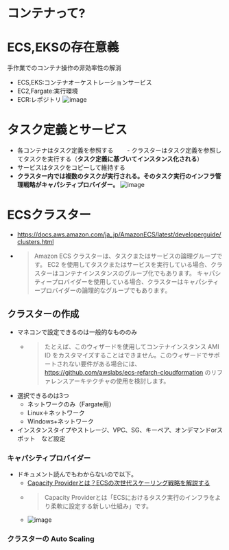 # コンテナって?

# ECS,EKSの存在意義
手作業でのコンテナ操作の非効率性の解消
- ECS,EKS:コンテナオーケストレーションサービス
- EC2,Fargate:実行環境
- ECR:レポジトリ
![image](https://user-images.githubusercontent.com/60077121/100527891-52863e00-321a-11eb-90fe-d301ebb06105.png)

# タスク定義とサービス
- 各コンテナはタスク定義を参照する
　　- クラスターはタスク定義を参照してタスクを実行する（**タスク定義に基づいてインスタンス化される**）
- サービスはタスクをコピーして維持する
- **クラスター内では複数のタスクが実行される。そのタスク実行のインフラ管理戦略がキャパシティプロバイダー。**
![image](https://user-images.githubusercontent.com/60077121/100529951-9fc0da80-322f-11eb-9673-11d073402a32.png)


# ECSクラスター
- https://docs.aws.amazon.com/ja_jp/AmazonECS/latest/developerguide/clusters.html
- >Amazon ECS クラスターは、タスクまたはサービスの論理グループです。 EC2 を使用してタスクまたはサービスを実行している場合、クラスターはコンテナインスタンスのグループ化でもあります。 キャパシティープロバイダーを使用している場合、クラスターはキャパシティープロバイダーの論理的なグループでもあります。

## クラスターの作成
- マネコンで設定できるのは一般的なもののみ
  - >たとえば、このウィザードを使用してコンテナインスタンス AMI ID をカスタマイズすることはできません。このウィザードでサポートされない要件がある場合には、https://github.com/awslabs/ecs-refarch-cloudformation のリファレンスアーキテクチャの使用を検討します。
- 選択できるのは3つ
  - ネットワークのみ（Fargate用）
  - Linux＋ネットワーク
  - Windows+ネットワーク
- インスタンスタイプやストレージ、VPC、SG、キーペア、オンデマンドorスポット　など設定

### キャパシティプロバイダー
- ドキュメント読んでもわからないので以下。
  - [Capacity Providerとは？ECSの次世代スケーリング戦略を解説する](https://dev.classmethod.jp/articles/regrwoth-capacity-provider/)
  - >Capacity Providerとは「ECSにおけるタスク実行のインフラをより柔軟に設定する新しい仕組み」です。
  - ![image](https://user-images.githubusercontent.com/60077121/100529589-4e631c00-322c-11eb-9ec9-1f0dba6756f3.png)

### クラスターの Auto Scaling

